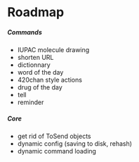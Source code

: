 # Roadmap

##### Commands

* IUPAC molecule drawing
* shorten URL
* dictionnary
* word of the day
* 420chan style actions
* drug of the day
* tell
* reminder

##### Core

* get rid of ToSend objects
* dynamic config (saving to disk, rehash)
* dynamic command loading
